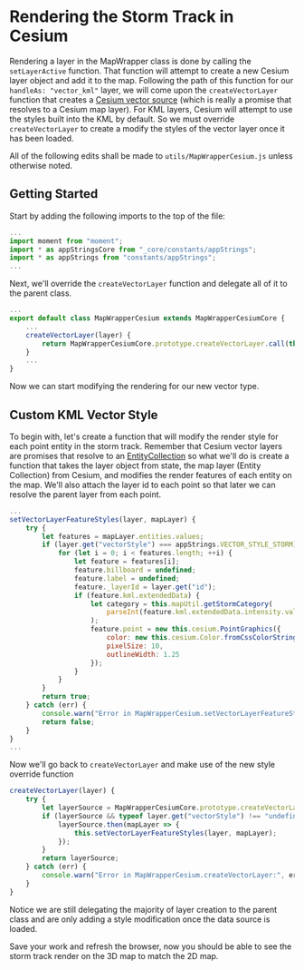 # Rendering the Storm Track in Cesium

Rendering a layer in the MapWrapper class is done by calling the `setLayerActive` function. That function will attempt to create a new Cesium layer object and add it to the map. Following the path of this function for our `handleAs: "vector_kml"` layer, we will come upon the `createVectorLayer` function that creates a [Cesium vector source](https://cesiumjs.org/Cesium/Build/Documentation/DataSource.html?classFilter=datasou) \(which is really a promise that resolves to a Cesium map layer\). For KML layers, Cesium will attempt to use the styles built into the KML by default. So we must override `createVectorLayer` to create a modify the styles of the vector layer once it has been loaded.

All of the following edits shall be made to `utils/MapWrapperCesium.js` unless otherwise noted.

## Getting Started

Start by adding the following imports to the top of the file:

```js
...
import moment from "moment";
import * as appStringsCore from "_core/constants/appStrings";
import * as appStrings from "constants/appStrings";
...
```

Next, we'll override the `createVectorLayer` function and delegate all of it to the parent class.

```js
...
export default class MapWrapperCesium extends MapWrapperCesiumCore {
    ...
    createVectorLayer(layer) {
        return MapWrapperCesiumCore.prototype.createVectorLayer.call(this, layer);
    }
    ...
}
```

Now we can start modifying the rendering for our new vector type.

## Custom KML Vector Style

To begin with, let's create a function that will modify the render style for each point entity in the storm track. Remember that Cesium vector layers are promises that resolve to an [EntityCollection](https://cesiumjs.org/Cesium/Build/Documentation/EntityCollection.html) so what we'll do is create a function that takes the layer object from state, the map layer \(Entity Collection\) from Cesium, and modifies the render features of each entity on the map. We'll also attach the layer id to each point so that later we can resolve the parent layer from each point.

```js
...
setVectorLayerFeatureStyles(layer, mapLayer) {
    try {
        let features = mapLayer.entities.values;
        if (layer.get("vectorStyle") === appStrings.VECTOR_STYLE_STORM) {
            for (let i = 0; i < features.length; ++i) {
                let feature = features[i];
                feature.billboard = undefined;
                feature.label = undefined;
                feature._layerId = layer.get("id");
                if (feature.kml.extendedData) {
                    let category = this.mapUtil.getStormCategory(
                        parseInt(feature.kml.extendedData.intensity.value)
                    );
                    feature.point = new this.cesium.PointGraphics({
                        color: new this.cesium.Color.fromCssColorString(category.color),
                        pixelSize: 10,
                        outlineWidth: 1.25
                    });
                }
            }
        }
        return true;
    } catch (err) {
        console.warn("Error in MapWrapperCesium.setVectorLayerFeatureStyles:", err);
        return false;
    }
}
...
```

Now we'll go back to `createVectorLayer` and make use of the new style override function

```js
createVectorLayer(layer) {
    try {
        let layerSource = MapWrapperCesiumCore.prototype.createVectorLayer.call(this, layer);
        if (layerSource && typeof layer.get("vectorStyle") !== "undefined") {
            layerSource.then(mapLayer => {
                this.setVectorLayerFeatureStyles(layer, mapLayer);
            });
        }
        return layerSource;
    } catch (err) {
        console.warn("Error in MapWrapperCesium.createVectorLayer:", err);
    }
}
```

Notice we are still delegating the majority of layer creation to the parent class and are only adding a style modification once the data source is loaded.

Save your work and refresh the browser, now you should be able to see the storm track render on the 3D map to match the 2D map.


